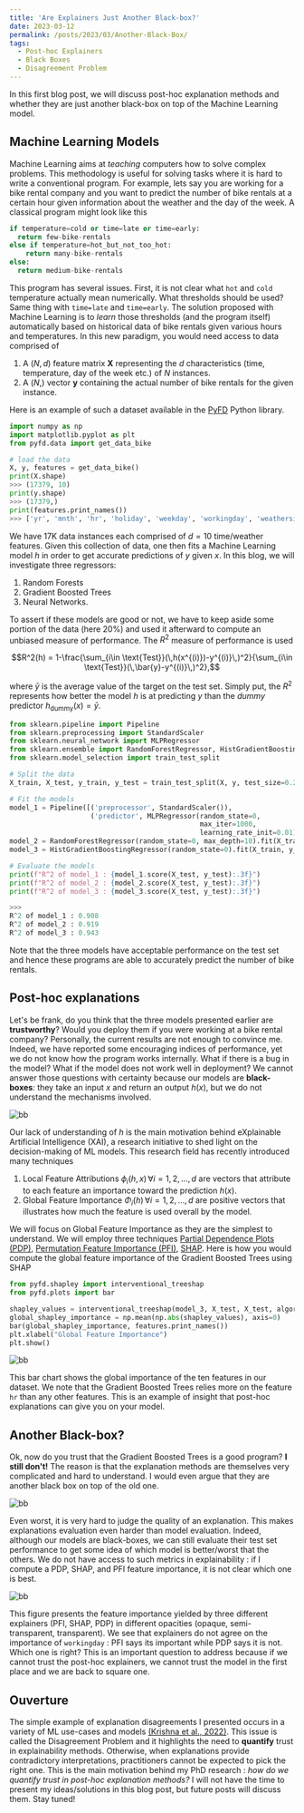 ```yaml
---
title: 'Are Explainers Just Another Black-box?'
date: 2023-03-12
permalink: /posts/2023/03/Another-Black-Box/
tags:
  - Post-hoc Explainers
  - Black Boxes
  - Disagreement Problem
---
```


In this first blog post, we will discuss post-hoc explanation methods and whether
they are just another black-box on top of the Machine Learning model.

## Machine Learning Models

Machine Learning aims at *teaching* computers how to solve complex problems. This methodology is useful
for solving tasks where it is hard to write a conventional program. For example, lets say you are working
for a bike rental company and you want to predict the number of bike rentals at a certain hour given information about
the weather and the day of the week. A classical program might look like this

```python
if temperature=cold or time=late or time=early:
  return few-bike-rentals
else if temperature=hot_but_not_too_hot:
    return many-bike-rentals
else:
  return medium-bike-rentals
```

This program has several issues. First, it is not clear what ``hot`` and ``cold`` temperature actually mean numerically.
What thresholds should be used? Same thing with `time=late` and `time=early`. The solution proposed with Machine Learning is to
*learn* those thresholds (and the program itself) automatically based on historical data of bike rentals given various hours
and temperatures. In this new paradigm, you would need access to data comprised of

1. A $(N, d)$ feature matrix **X** representing the $d$ characteristics (time, temperature, day of the week etc.)
of $N$ instances.
2. A $(N,)$ vector **y** containing the actual number of bike rentals for the given instance.

Here is an example of such a dataset available in the [PyFD](https://github.com/gablabc/PyFD) Python library.

```python
import numpy as np
import matplotlib.pyplot as plt
from pyfd.data import get_data_bike

# load the data
X, y, features = get_data_bike()
print(X.shape)
>>> (17379, 10)
print(y.shape)
>>> (17379,)
print(features.print_names())
>>> ['yr', 'mnth', 'hr', 'holiday', 'weekday', 'workingday', 'weathersit', 'temp', 'hum', 'windspeed']
```

We have 17K data instances each comprised of $d=10$ time/weather features.
Given this collection of data, one then fits a Machine Learning model $h$ in order to get accurate
predictions of $y$ given $x$. In this blog, we will investigate three regressors:

1. Random Forests
2. Gradient Boosted Trees
3. Neural Networks.

To assert if these models are good or not, we have to keep aside some portion of the data (here 20%)
and used it afterward to compute an unbiased measure of performance. The $R^2$ measure of performance is
used

$$R^2(h) = 1-\frac{\sum_{i\in \text{Test}}(\,h(x^{(i)})-y^{(i)}\,)^2}{\sum_{i\in \text{Test}}(\,\bar{y}-y^{(i)}\,)^2},$$

where $\bar{y}$ is the average value of the target on the test set. Simply put, the $R^2$ represents how better the
model $h$ is at predicting $y$ than the *dummy* predictor $h_{\text{dummy}}(x) = \bar{y}$.

```python
from sklearn.pipeline import Pipeline
from sklearn.preprocessing import StandardScaler
from sklearn.neural_network import MLPRegressor
from sklearn.ensemble import RandomForestRegressor, HistGradientBoostingRegressor
from sklearn.model_selection import train_test_split

# Split the data
X_train, X_test, y_train, y_test = train_test_split(X, y, test_size=0.2, random_state=42)

# Fit the models
model_1 = Pipeline([('preprocessor', StandardScaler()), 
                    ('predictor', MLPRegressor(random_state=0, 
                                               max_iter=1000,
                                               learning_rate_init=0.01))]).fit(X_train, y_train)
model_2 = RandomForestRegressor(random_state=0, max_depth=10).fit(X_train, y_train)
model_3 = HistGradientBoostingRegressor(random_state=0).fit(X_train, y_train)

# Evaluate the models
print(f"R^2 of model_1 : {model_1.score(X_test, y_test):.3f}")
print(f"R^2 of model_2 : {model_2.score(X_test, y_test):.3f}")
print(f"R^2 of model_3 : {model_3.score(X_test, y_test):.3f}")

>>>
R^2 of model_1 : 0.908
R^2 of model_2 : 0.919
R^2 of model_3 : 0.943
```

Note that the three models have acceptable performance on the test set and hence these programs are
able to accurately predict the number of bike rentals.

## Post-hoc explanations

Let's be frank, do you think that the three models presented earlier are **trustworthy**?
Would you deploy them if you were working at a bike rental company? Personally,
the current results are not enough to convince me. Indeed, we have reported some encouraging indices
of performance, yet we do not know how the program works internally. What if there is a bug in the model?
What if the model does not work well in deployment? We cannot answer those questions with certainty because
our models are **black-boxes**: they take an input $x$ and return an output $h(x)$, but we do not understand the
mechanisms involved.

![bb](/images/blog-bb/bb.png)

Our lack of understanding of $h$ is the main motivation behind eXplainable Artificial Intelligence (XAI), a research
initiative to shed light on the decision-making of ML models. This research field has recently introduced many techniques

1. Local Feature Attributions $\phi_i(h, x)\,\forall i=1,2,\ldots,d$ are vectors that attribute to each feature an
importance toward the prediction $h(x)$.
2. Global Feature Importance $\Phi_i(h)\,\forall i=1,2,\ldots,d$ are positive vectors that illustrates how much the
feature is used overall by the model.

We will focus on Global Feature Importance as they are the simplest to understand. We will employ three techniques
[Partial Dependence Plots (PDP)](https://scikit-learn.org/stable/modules/partial_dependence.html),
[Permutation Feature Importance (PFI)](https://scikit-learn.org/stable/modules/permutation_importance.html),
[SHAP](https://github.com/shap/shap). Here is how you would compute the global feature importance of the Gradient Boosted Trees
using SHAP

```python
from pyfd.shapley import interventional_treeshap
from pyfd.plots import bar

shapley_values = interventional_treeshap(model_3, X_test, X_test, algorithm="leaf")
global_shapley_importance = np.mean(np.abs(shapley_values), axis=0)
bar(global_shapley_importance, features.print_names())
plt.xlabel("Global Feature Importance")
plt.show()
```

![bb](/images/blog-bb/importance.png)

This bar chart shows the global importance of the ten features in our dataset. We note that the Gradient Boosted Trees
relies more on the feature `hr` than any other features. This is an example of insight that post-hoc explanations can give you
on your model.

## Another Black-box?

Ok, now do you trust that the Gradient Boosted Trees is a good program? **I still don't!** The reason is that the explanation methods are
themselves very complicated and hard to understand. I would even argue that they are another black box on top of the old
one.

![bb](/images/blog-bb/bb_2.png)

Even worst, it is very hard to judge the quality of an explanation. This makes explanations evaluation even harder than
model evaluation. Indeed, although our models are black-boxes, we can still evaluate their test set performance to get some
idea of which model is better/worst that the others. We do not have access to such metrics in explainability : if I compute a
PDP, SHAP, and PFI feature importance, it is not clear which one is best.

![bb](/images/blog-bb/importance_3.png)

This figure presents the feature importance yielded by three different explainers (PFI, SHAP, PDP) in different opacities
(opaque, semi-transparent, transparent). We see that explainers do not agree on the importance of `workingday` : PFI says its
important while PDP says it is not. Which one is right? This is an important question to address because if we cannot trust
the post-hoc explainers, we cannot trust the model in the first place and we are back to square one.

## Ouverture

The simple example of explanation disagreements I presented occurs in a variety of ML use-cases and models
[(Krishna et al., 2022)](https://arxiv.org/abs/2202.01602). This issue is called the Disagreement Problem and it
highlights the need to **quantify** trust in explainability methods. Otherwise, when explanations provide contradictory interpretations, practitioners cannot be expected to pick the right one. This is the main motivation behind my PhD research :
*how do we quantify trust in post-hoc explanation methods?* I will not have the time to present my ideas/solutions in this
blog post, but future posts will discuss them. Stay tuned!
